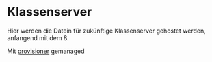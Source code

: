 # Klassenserver
Hier werden die Datein für zukünftige Klassenserver gehostet werden, anfangend mit dem 8.

Mit [provisioner](https://github.com/lumentae/provisioner) gemanaged